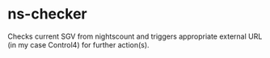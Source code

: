 # ns-checker
Checks current SGV from nightscount and triggers appropriate external URL (in my case Control4) for further action(s).

